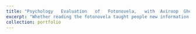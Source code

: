 ```yaml
---
title: "Psychology   Evaluation   of   Fotonovela,   with  Aviroop  Ghosal"
excerpt: "Whether reading the fotonovela taught people new information about dementia; and whether it was more or less equally as effective as a teaching tool as a standard brochure with the same information. Having a fotonovela increases the scores of information delivery by around 2.14 (10.72%)."
collection: portfolio
---
```



